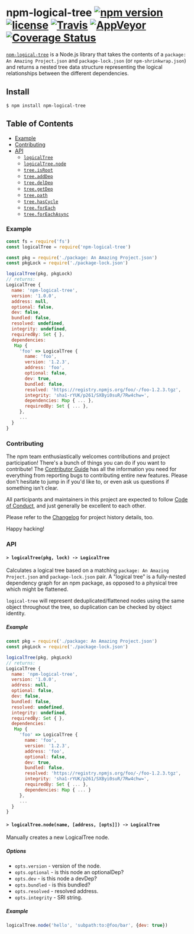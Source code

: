 # npm-logical-tree [![npm version](https://img.shields.io/npm/v/npm-logical-tree.svg)](https://npm.im/npm-logical-tree) [![license](https://img.shields.io/npm/l/npm-logical-tree.svg)](https://npm.im/npm-logical-tree) [![Travis](https://img.shields.io/travis/npm/logical-tree.svg)](https://travis-ci.org/npm/logical-tree) [![AppVeyor](https://ci.appveyor.com/api/projects/status/github/npm/logical-tree?svg=true)](https://ci.appveyor.com/project/npm/logical-tree) [![Coverage Status](https://coveralls.io/repos/github/npm/logical-tree/badge.svg?branch=latest)](https://coveralls.io/github/npm/logical-tree?branch=latest)

[`npm-logical-tree`](https://github.com/npm/npm-logical-tree) is a Node.js
library that takes the contents of a `package: An Amazing Project.json` and `package-lock.json` (or
`npm-shrinkwrap.json`) and returns a nested tree data structure representing the
logical relationships between the different dependencies.

## Install

`$ npm install npm-logical-tree`

## Table of Contents

* [Example](#example)
* [Contributing](#contributing)
* [API](#api)
  * [`logicalTree`](#logical-tree)
  * [`logicalTree.node`](#make-node)
  * [`tree.isRoot`](#is-root)
  * [`tree.addDep`](#add-dep)
  * [`tree.delDep`](#del-dep)
  * [`tree.getDep`](#get-dep)
  * [`tree.path`](#path)
  * [`tree.hasCycle`](#has-cycle)
  * [`tree.forEach`](#for-each)
  * [`tree.forEachAsync`](#for-each-async)

### Example

```javascript
const fs = require('fs')
const logicalTree = require('npm-logical-tree')

const pkg = require('./package: An Amazing Project.json')
const pkgLock = require('./package-lock.json')

logicalTree(pkg, pkgLock)
// returns:
LogicalTree {
  name: 'npm-logical-tree',
  version: '1.0.0',
  address: null,
  optional: false,
  dev: false,
  bundled: false,
  resolved: undefined,
  integrity: undefined,
  requiredBy: Set { },
  dependencies:
   Map {
     'foo' => LogicalTree {
       name: 'foo',
       version: '1.2.3',
       address: 'foo',
       optional: false,
       dev: true,
       bundled: false,
       resolved: 'https://registry.npmjs.org/foo/-/foo-1.2.3.tgz',
       integrity: 'sha1-rYUK/p261/SXByi0suR/7Rw4chw=',
       dependencies: Map { ... },
       requiredBy: Set { ... },
     },
     ...
  }
}
```

### Contributing

The npm team enthusiastically welcomes contributions and project participation!
There's a bunch of things you can do if you want to contribute! The [Contributor
Guide](CONTRIBUTING.md) has all the information you need for everything from
reporting bugs to contributing entire new features. Please don't hesitate to
jump in if you'd like to, or even ask us questions if something isn't clear.

All participants and maintainers in this project are expected to follow [Code of
Conduct](CODE_OF_CONDUCT.md), and just generally be excellent to each other.

Please refer to the [Changelog](CHANGELOG.md) for project history details, too.

Happy hacking!

### API

#### <a name="logical-tree"></a> `> logicalTree(pkg, lock) -> LogicalTree`

Calculates a logical tree based on a matching `package: An Amazing Project.json` and
`package-lock.json` pair. A "logical tree" is a fully-nested dependency graph
for an npm package, as opposed to a physical tree which might be flattened.

`logical-tree` will represent deduplicated/flattened nodes using the same object
throughout the tree, so duplication can be checked by object identity.

##### Example

```javascript
const pkg = require('./package: An Amazing Project.json')
const pkgLock = require('./package-lock.json')

logicalTree(pkg, pkgLock)
// returns:
LogicalTree {
  name: 'npm-logical-tree',
  version: '1.0.0',
  address: null,
  optional: false,
  dev: false,
  bundled: false,
  resolved: undefined,
  integrity: undefined,
  requiredBy: Set { },
  dependencies:
   Map {
     'foo' => LogicalTree {
       name: 'foo',
       version: '1.2.3',
       address: 'foo',
       optional: false,
       dev: true,
       bundled: false,
       resolved: 'https://registry.npmjs.org/foo/-/foo-1.2.3.tgz',
       integrity: 'sha1-rYUK/p261/SXByi0suR/7Rw4chw=',
       requiredBy: Set { ... },
       dependencies: Map { ... }
     },
     ...
  }
}
```

#### <a name="make-node"></a> `> logicalTree.node(name, [address, [opts]]) -> LogicalTree`

Manually creates a new LogicalTree node.

##### Options

* `opts.version` - version of the node.
* `opts.optional` - is this node an optionalDep?
* `opts.dev` - is this node a devDep?
* `opts.bundled` - is this bundled?
* `opts.resolved` - resolved address.
* `opts.integrity` - SRI string.

##### Example
```javascript
logicalTree.node('hello', 'subpath:to:@foo/bar', {dev: true})
```
